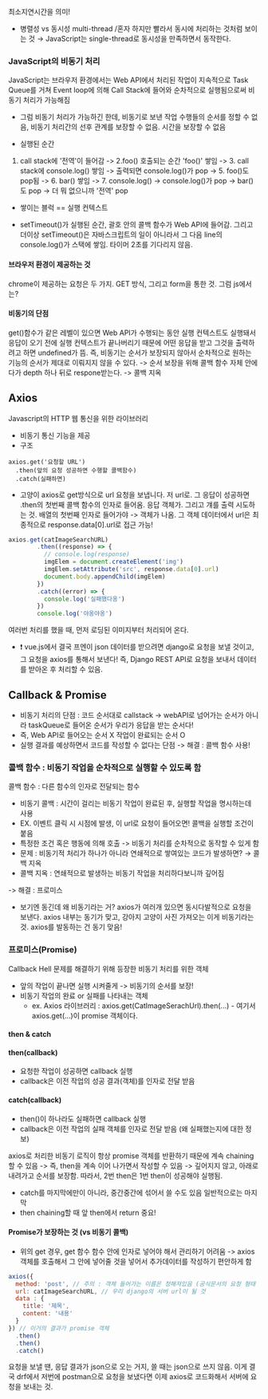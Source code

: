 최소지연시간을 의미!
- 병렬성 vs 동시성
multi-thread /혼자 하지만 빨라서 동시에 처리하는 것처럼 보이는 것 → JavaScript는 single-thread로 동시성을 만족하면서 동작한다.

### JavaScript의 비동기 처리
JavaScript는 브라우저 환경에서는 Web API에서 처리된 작업이 지속적으로 Task Queue를 거쳐 Event loop에 의해 Call Stack에 들어와 순차적으로 실행됨으로써 비동기 처리가 가능해짐

- 그럼 비동기 처리가 가능하긴 한데, 비동기로 보낸 작업 수행들의 순서를 정할 수 없음, 비동기 처리간의 선후 관계를 보장할 수 없음. 시간을 보장할 수 없음

- 실행된 순간 
1. call stack에 '전역'이 들어감 -> 2.foo() 호출되는 순간 'foo()' 쌓임 -> 3. call stack에 console.log() 쌓임 -> 출력되면 console.log()가 pop -> 5. foo()도 pop됨 -> 6. bar() 쌓임 -> 7. console.log() -> console.log()가 pop -> bar()도 pop -> 더 뭐 없으니까 '전역' pop
- 쌓이는 블럭 == 실행 컨텍스트

- setTimeout()가 실행된 순간, 괄호 안의 콜백 함수가 Web API에 들어감. 그리고 더이상 setTimeout()은 자바스크립트의 일이 아니라서 그 다음 line의 console.log()가 스택에 쌓임. 타이머 2초를 기다리지 않음. 

#### 브라우저 환경이 제공하는 것
chrome이 제공하는 요청은 두 가지. GET 방식, 그리고 form을 통한 것. 그럼 js에서는?

#### 비동기의 단점
get()함수가 같은 레벨이 있으면
Web API가 수행되는 동안 실행 컨텍스트도 실행돼서 응답이 오기 전에 실행 컨텍스트가 끝나버리기 때문에 어떤 응답을 받고 그것을 출력하려고 하면 undefined가 뜸.
즉, 비동기는 순서가 보장되지 않아서 순차적으로 원하는 기능의 순서가 제대로 이뤄지지 않을 수 있다. -> 순서 보장을 위해 콜백 함수 자체 안에다가 depth 하나 뒤로 respone받는다. -> 콜백 지옥

## Axios
Javascript의 HTTP 웹 통신을 위한 라이브러리
- 비동기 통신 기능을 제공
- 구조
```
axios.get('요청할 URL')
  .then(앞의 요청 성공하면 수행할 콜백함수)
  .catch(실패하면)
```
- 고양이
axios로 get방식으로 url 요청을 보냅니다. 저 url로. 그 응답이 성공하면 .then의 첫번째 콜백 함수의 인자로 들어옴. 응답 객체가. 그리고 걔를 출력 시도하는 것.
배열의 첫번째 인자로 들어가야 -> 객체가 나옴.
그 객체 데이터에서 url은 최종적으로 response.data[0].url로 접근 가능!
```js
axios.get(catImageSearchURL)
        .then((response) => {
          // console.log(response)
          imgElem = document.createElement('img')
          imgElem.setAttribute('src', response.data[0].url)
          document.body.appendChild(imgElem)
        })
        .catch((error) => { 
          console.log('실패했다옹')
        })
        console.log('야옹야옹')
```
여러번 처리를 했을 때, 먼저 로딩된 이미지부터 처리되어 온다.

- ❗ vue.js에서 결국 프엔이 json 데이터를 받으려면 django로 요청을 보낼 것이고, 그 요청을 axios를 통해서 보낸다! 즉, Django REST API로 요청을 보내서 데이터를 받아온 후 처리할 수 있음.

## Callback & Promise
- 비동기 처리의 단점 : 코드 순서대로 callstack -> webAPI로 넘어가는 순서가 아니라 taskQueue로 들어온 순서가 우리가 응답을 받는 순서다!
- 즉, Web API로 들어오는 순서 X 작업이 완료되는 순서 O
- 실행 결과를 예상하면서 코드를 작성할 수 없다는 단점 -> 해결 : 콜백 함수 사용!

### 콜백 함수 : 비동기 작업을 순차적으로 실행할 수 있도록 함
콜백 함수 : 다른 함수의 인자로 전달되는 함수
- 비동기 콜백 : 시간이 걸리는 비동기 작업이 완료된 후, 실행할 작업을 명시하는데 사용
- EX. 이벤트 클릭 시 시점에 발생, 이 url로 요청이 들어오면! 콜백을 실행할 조건이 붙음
- 특정한 조건 혹은 행동에 의해 호출 -> 비동기 처리를 순차적으로 동작할 수 있게 함
- 문제 : 비동기적 처리가 하나가 아니라 연쇄적으로 쌓여있는 코드가 발생하면? → 콜백 지옥
- 콜백 지옥 : 연쇄적으로 발생하는 비동기 작업을 처리하다보니까 깊어짐

-> 해결 : 프로미스

- 보기엔 동긴데 왜 비동기라는 거? axios가 여러개 있으면 동시다발적으로 요청을 보낸다. axios 내부는 동기가 맞고, 강아지 고양이 사진 가져오는 이게 비동기라는 것. axios를 발동하는 건 동기 맞음! 

### 프로미스(Promise)
Callback Hell 문제를 해결하기 위해 등장한 비동기 처리를 위한 객체
- 앞의 작업이 끝나면 실행 시켜줄게 -> 비동기의 순서를 보장!
- 비동기 작업의 완료 or 실패를 나타내는 객체
  - ex. Axios 라이브러리 : axios.get(CatImageSerachUrl).then(...) - 여기서 axios.get(...)이 promise 객체이다.

#### then & catch
#### then(callback)
- 요청한 작업이 성공하면 callback 실행
- callback은 이전 작업의 성공 결과(객체)를 인자로 전달 받음
#### catch(callback)
- then()이 하나라도 실패하면 callback 실행
- callback은 이전 작업의 실패 객체를 인자로 전달 받음 (왜 실패했는지에 대한 정보)

axios로 처리한 비동기 로직이 항상 promise 객체를 반환하기 때문에 계속 chaining할 수 있음 -> 즉, then을 계속 이어 나가면서 작성할 수 있음
-> 깊어지지 않고, 아래로 내려가고 순서를 보장함. 따라서, 2번 then은 1번 then이 성공해야 실행됨.
- catch를 마지막에만이 아니라, 중간중간에 섞어서 쓸 수도 있음 일반적으로는 마지막
- then chaining할 때 앞 then에서 return 중요!

#### Promise가 보장하는 것 (vs 비동기 콜백)

- 위의 get 경우, get 함수 함수 안에 인자로 넣어야 해서 관리하기 어려움 -> axios 객체를 호출해서 그 안에 넣어줄 것을 넣어서 추가데이터를 작성하기 편안하게 함
```js
axios({
  method: 'post', // 주의 : 객체 들어가는 이름은 정해져있음 (공식문서의 요청 형태 : config 참고)
  url: catImageSearchURL, // 우리 django의 서버 url이 될 것
  data : {
    title: '제목',
    content: '내용'
  }
}) // 이거의 결과가 promise 객체
  .then()
  .then()
  .catch()
```
요청을 보낼 땐, 응답 결과가 json으로 오는 거지, 쓸 때는 json으로 쓰지 않음. 이게 결국 drf에서 저번에 postman으로 요청을 보냈다면 이제 axios로 코드화해서 서버에 요청을 보내는 것.